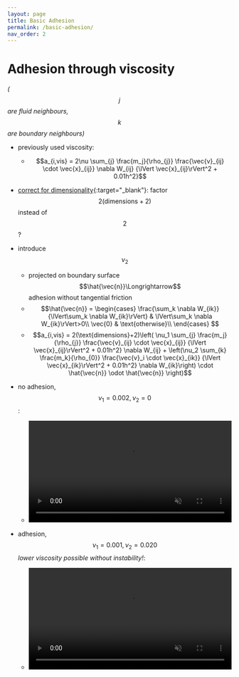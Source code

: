 ```yaml
---
layout: page
title: Basic Adhesion
permalink: /basic-adhesion/
nav_order: 2
---
```

<script src="https://polyfill.io/v3/polyfill.min.js?features=es6"></script>
<script id="MathJax-script" async src="https://cdn.jsdelivr.net/npm/mathjax@3/es5/tex-mml-chtml.js"></script>

# Adhesion through viscosity
*($$j$$ are fluid neighbours, $$k$$ are boundary neighbours)*
- previously used viscosity: 
  - $$a_{i,vis} = 2\nu \sum_{j} 
    \frac{m_j}{\rho_{j}} 
    \frac{\vec{v}_{ij} \cdot \vec{x}_{ij}} \nabla W_{ij}
      {\lVert \vec{x}_{ij}\rVert^2 + 0.01h^2}$$
- [correct for dimensionality](https://sph-tutorial.physics-simulation.org/pdf/SPH_Tutorial.pdf){:target="_blank"}: factor $$2(\text{dimensions}+2)$$ instead of $$2$$ ?
- introduce $$\nu_2$$ 
  - projected on boundary surface $$\hat{\vec{n}}\Longrightarrow$$ adhesion without tangential friction
  - $$\hat{\vec{n}} = \begin{cases}
    \frac{\sum_k \nabla W_{ik}}{\lVert\sum_k \nabla W_{ik}\rVert} & \lVert\sum_k \nabla W_{ik}\rVert>0\\
    \vec{0} & \text{otherwise}\\
    \end{cases} $$
  - $$a_{i,vis} = 2(\text{dimensions}+2)\left(
    \nu_1 \sum_{j} 
    \frac{m_j}{\rho_{j}} 
    \frac{\vec{v}_{ij} \cdot \vec{x}_{ij}}
      {\lVert \vec{x}_{ij}\rVert^2 + 0.01h^2} \nabla W_{ij} + 
    \left(\nu_2 \sum_{k} 
    \frac{m_k}{\rho_{0}} 
    \frac{\vec{v}_i \cdot \vec{x}_{ik}}
      {\lVert \vec{x}_{ik}\rVert^2 + 0.01h^2} \nabla W_{ik}\right) \cdot \hat{\vec{n}} \odot \hat{\vec{n}}
    \right)$$




- no adhesion, $$\nu_1 = 0.002, \nu_2=0$$:
  - <video style="width:100%;" loop muted autoplay controls>
      <source src="{{ '/assets/week3/visc_no_adhesion.mp4' | relative_url }}" type="video/mp4">
    </video>
- adhesion, $$\nu_1 = 0.001, \nu_2=0.020$$ *lower viscosity possible without instability!*:
  - <video style="width:100%;" loop muted autoplay controls>
      <source src="{{ '/assets/week3/visc_adhesion.mp4' | relative_url }}" type="video/mp4">
    </video>

